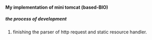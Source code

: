#### My implementation of mini tomcat (based-BIO)

##### the process of development

1. finishing the  parser of http request and static resource handler.